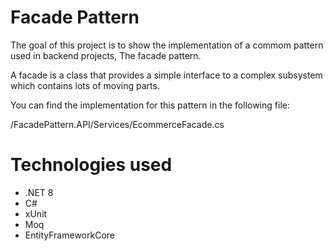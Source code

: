 # Facade Pattern
The goal of this project is to show the implementation of a commom pattern used in backend projects, The facade pattern.

A facade is a class that provides a simple interface to a complex subsystem which contains lots of moving parts. 

You can find the implementation for this pattern in the following file: 

/FacadePattern.API/Services/EcommerceFacade.cs

# Technologies used
- .NET 8
- C#
- xUnit
- Moq
- EntityFrameworkCore
